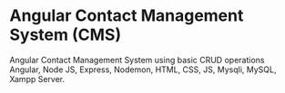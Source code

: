 # Angular Contact Management System (CMS)
Angular Contact Management System using basic CRUD operations
Angular, Node JS, Express, Nodemon, HTML, CSS, JS, Mysqli, MySQL, Xampp Server.
